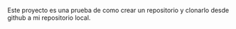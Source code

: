 Este proyecto es una prueba de como crear un repositorio y clonarlo desde github a mi repositorio local.